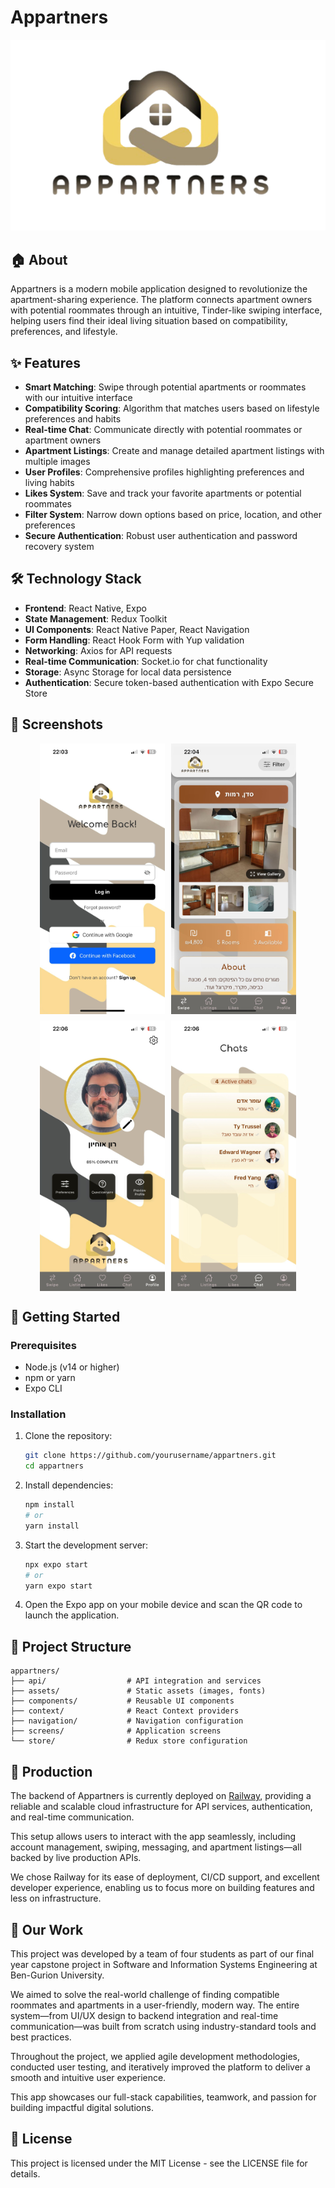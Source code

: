 # Appartners

![Appartners Logo](./assets/icons/logo.png)

## 🏠 About

Appartners is a modern mobile application designed to revolutionize the apartment-sharing experience. The platform connects apartment owners with potential roommates through an intuitive, Tinder-like swiping interface, helping users find their ideal living situation based on compatibility, preferences, and lifestyle.

## ✨ Features

- **Smart Matching**: Swipe through potential apartments or roommates with our intuitive interface
- **Compatibility Scoring**: Algorithm that matches users based on lifestyle preferences and habits
- **Real-time Chat**: Communicate directly with potential roommates or apartment owners
- **Apartment Listings**: Create and manage detailed apartment listings with multiple images
- **User Profiles**: Comprehensive profiles highlighting preferences and living habits
- **Likes System**: Save and track your favorite apartments or potential roommates
- **Filter System**: Narrow down options based on price, location, and other preferences
- **Secure Authentication**: Robust user authentication and password recovery system

## 🛠️ Technology Stack

- **Frontend**: React Native, Expo
- **State Management**: Redux Toolkit
- **UI Components**: React Native Paper, React Navigation
- **Form Handling**: React Hook Form with Yup validation
- **Networking**: Axios for API requests
- **Real-time Communication**: Socket.io for chat functionality
- **Storage**: Async Storage for local data persistence
- **Authentication**: Secure token-based authentication with Expo Secure Store

## 📱 Screenshots

<div style="display: flex; flex-direction: row; flex-wrap: wrap; gap: 10px; justify-content: center;">
  <img src="./assets/screenshots/login.jpg" width="200" alt="Login Screen">
  <img src="./assets/screenshots/swipeScreen.jpg" width="200" alt="Swipe Screen">
  <img src="./assets/screenshots/about.jpg" width="200" alt="Profile Screen">
  <img src="./assets/screenshots/chat.jpg" width="200" alt="Chat Screen">
</div>

## 🚀 Getting Started

### Prerequisites

- Node.js (v14 or higher)
- npm or yarn
- Expo CLI

### Installation

1. Clone the repository:
   ```bash
   git clone https://github.com/yourusername/appartners.git
   cd appartners
   ```

2. Install dependencies:
   ```bash
   npm install
   # or
   yarn install
   ```

3. Start the development server:
   ```bash
   npx expo start
   # or
   yarn expo start
   ```

4. Open the Expo app on your mobile device and scan the QR code to launch the application.

## 🧩 Project Structure

```
appartners/
├── api/                  # API integration and services
├── assets/               # Static assets (images, fonts)
├── components/           # Reusable UI components
├── context/              # React Context providers
├── navigation/           # Navigation configuration
├── screens/              # Application screens
└── store/                # Redux store configuration
```

## 🚀 Production

The backend of Appartners is currently deployed on [Railway](https://railway.app), providing a reliable and scalable cloud infrastructure for API services, authentication, and real-time communication.

This setup allows users to interact with the app seamlessly, including account management, swiping, messaging, and apartment listings—all backed by live production APIs.

We chose Railway for its ease of deployment, CI/CD support, and excellent developer experience, enabling us to focus more on building features and less on infrastructure.


## 👥 Our Work

This project was developed by a team of four students as part of our final year capstone project in Software and Information Systems Engineering at Ben-Gurion University.

We aimed to solve the real-world challenge of finding compatible roommates and apartments in a user-friendly, modern way. The entire system—from UI/UX design to backend integration and real-time communication—was built from scratch using industry-standard tools and best practices.

Throughout the project, we applied agile development methodologies, conducted user testing, and iteratively improved the platform to deliver a smooth and intuitive user experience.

This app showcases our full-stack capabilities, teamwork, and passion for building impactful digital solutions.


## 📄 License

This project is licensed under the MIT License - see the LICENSE file for details.

